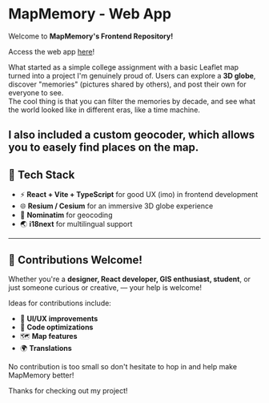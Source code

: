 # MapMemory - Web App

Welcome to **MapMemory's Frontend Repository!**

Access the web app [here](https://mapmemory.xyz)!

What started as a simple college assignment with a basic Leaflet map turned into a project I'm genuinely proud of. Users can explore a **3D globe**, discover "memories" (pictures shared by others), and post their own for everyone to see.  
The cool thing is that you can filter the memories by decade, and see what the world looked like in different eras, like a time machine.

I also included a custom geocoder, which allows you to easely find places on the map.
---

## 🚀 Tech Stack  

- ⚡ **React + Vite + TypeScript** for good UX (imo) in frontend development  
- 🌐 **Resium / Cesium** for an immersive 3D globe experience  
- 📌 **Nominatim** for geocoding  
- 🌏 **i18next** for multilingual support  

---

## 🤝 Contributions Welcome!  

Whether you're a **designer, React developer, GIS enthusiast, student**, or just someone curious or creative, — your help is welcome!  

Ideas for contributions include:  
- 🌟 **UI/UX improvements**  
- 🔧 **Code optimizations**  
- 🗺️ **Map features**  
- 🌍 **Translations**  

No contribution is too small so don't hesitate to hop in and help make MapMemory better!

Thanks for checking out my project!
